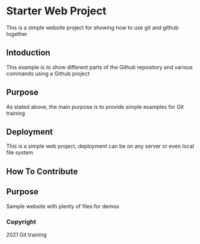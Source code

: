 # Starter Web Project

This is a simple website project for showing how to use git and github together

## Intoduction
This example is to show different parts of the Github repository and various commands using a Github project


## Purpose
As stated above, the main purpose is to provide simple examples for Git training

## Deployment
This is a simple web project, deployment can be on any server or even local file system


## How To Contribute




## Purpose

Sample website with plenty of files for demos


### Copyright
2021 Git training
